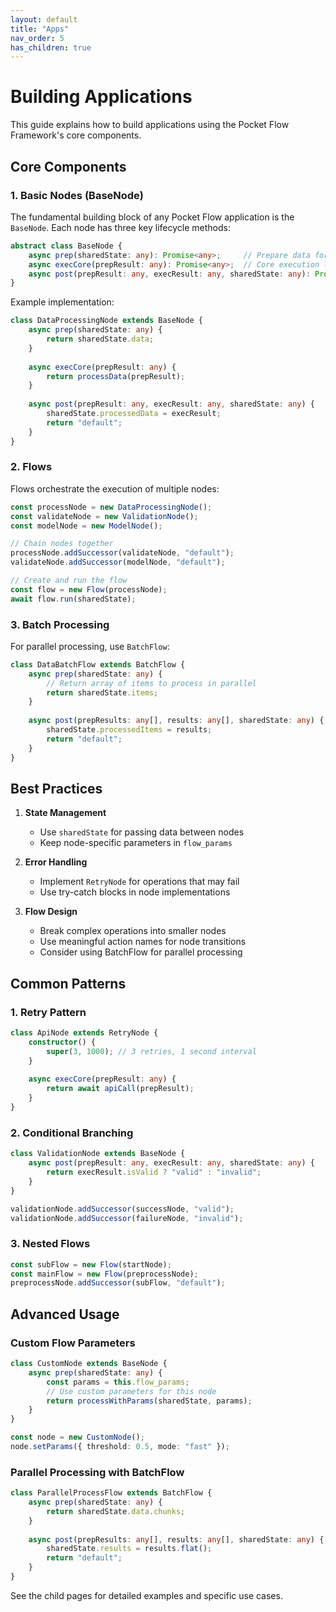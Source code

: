 ```yaml
---
layout: default
title: "Apps"
nav_order: 5
has_children: true
---
```


# Building Applications

This guide explains how to build applications using the Pocket Flow Framework's core components.

## Core Components

### 1. Basic Nodes (BaseNode)

The fundamental building block of any Pocket Flow application is the `BaseNode`. Each node has three key lifecycle methods:

```typescript
abstract class BaseNode {
    async prep(sharedState: any): Promise<any>;     // Prepare data for execution
    async execCore(prepResult: any): Promise<any>;  // Core execution logic
    async post(prepResult: any, execResult: any, sharedState: any): Promise<string>;  // Post-processing
}
```

Example implementation:
```typescript
class DataProcessingNode extends BaseNode {
    async prep(sharedState: any) {
        return sharedState.data;
    }
    
    async execCore(prepResult: any) {
        return processData(prepResult);
    }
    
    async post(prepResult: any, execResult: any, sharedState: any) {
        sharedState.processedData = execResult;
        return "default";
    }
}
```

### 2. Flows

Flows orchestrate the execution of multiple nodes:

```typescript
const processNode = new DataProcessingNode();
const validateNode = new ValidationNode();
const modelNode = new ModelNode();

// Chain nodes together
processNode.addSuccessor(validateNode, "default");
validateNode.addSuccessor(modelNode, "default");

// Create and run the flow
const flow = new Flow(processNode);
await flow.run(sharedState);
```

### 3. Batch Processing

For parallel processing, use `BatchFlow`:

```typescript
class DataBatchFlow extends BatchFlow {
    async prep(sharedState: any) {
        // Return array of items to process in parallel
        return sharedState.items;
    }
    
    async post(prepResults: any[], results: any[], sharedState: any) {
        sharedState.processedItems = results;
        return "default";
    }
}
```

## Best Practices

1. **State Management**
   - Use `sharedState` for passing data between nodes
   - Keep node-specific parameters in `flow_params`

2. **Error Handling**
   - Implement `RetryNode` for operations that may fail
   - Use try-catch blocks in node implementations

3. **Flow Design**
   - Break complex operations into smaller nodes
   - Use meaningful action names for node transitions
   - Consider using BatchFlow for parallel processing

## Common Patterns

### 1. Retry Pattern
```typescript
class ApiNode extends RetryNode {
    constructor() {
        super(3, 1000); // 3 retries, 1 second interval
    }
    
    async execCore(prepResult: any) {
        return await apiCall(prepResult);
    }
}
```

### 2. Conditional Branching
```typescript
class ValidationNode extends BaseNode {
    async post(prepResult: any, execResult: any, sharedState: any) {
        return execResult.isValid ? "valid" : "invalid";
    }
}

validationNode.addSuccessor(successNode, "valid");
validationNode.addSuccessor(failureNode, "invalid");
```

### 3. Nested Flows
```typescript
const subFlow = new Flow(startNode);
const mainFlow = new Flow(preprocessNode);
preprocessNode.addSuccessor(subFlow, "default");
```

## Advanced Usage

### Custom Flow Parameters
```typescript
class CustomNode extends BaseNode {
    async prep(sharedState: any) {
        const params = this.flow_params;
        // Use custom parameters for this node
        return processWithParams(sharedState, params);
    }
}

const node = new CustomNode();
node.setParams({ threshold: 0.5, mode: "fast" });
```

### Parallel Processing with BatchFlow
```typescript
class ParallelProcessFlow extends BatchFlow {
    async prep(sharedState: any) {
        return sharedState.data.chunks;
    }
    
    async post(prepResults: any[], results: any[], sharedState: any) {
        sharedState.results = results.flat();
        return "default";
    }
}
```

See the child pages for detailed examples and specific use cases.